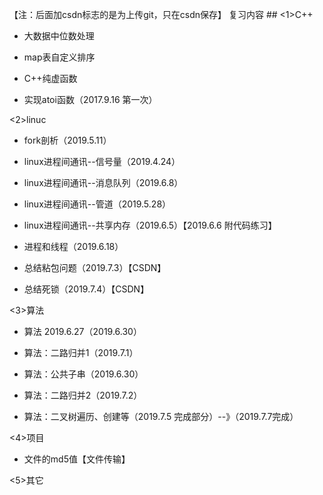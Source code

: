 【注：后面加csdn标志的是为上传git，只在csdn保存】 
复习内容 ##
<1>C++

   * 大数据中位数处理
  
   * map表自定义排序

   * C++纯虚函数
   
   * 实现atoi函数（2017.9.16 第一次）
  
<2>linuc

   * fork剖析（2019.5.11）

   * linux进程间通讯--信号量（2019.4.24）

   * linux进程间通讯--消息队列（2019.6.8）
   
   * linux进程间通讯--管道（2019.5.28）

   * linux进程间通讯--共享内存（2019.6.5）【2019.6.6 附代码练习】

   * 进程和线程（2019.6.18）

   * 总结粘包问题（2019.7.3）【CSDN】

   * 总结死锁（2019.7.4）【CSDN】

<3>算法
   
   * 算法 2019.6.27（2019.6.30）

   * 算法：二路归并1（2019.7.1）

   * 算法：公共子串（2019.6.30）

   * 算法：二路归并2（2019.7.2）
   
   * 算法：二叉树遍历、创建等（2019.7.5 完成部分）--》（2019.7.7完成）

<4>项目

   * 文件的md5值【文件传输】

<5>其它

